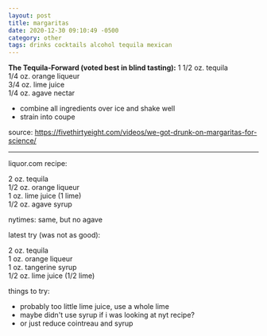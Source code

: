 ```yaml
---
layout: post
title: margaritas
date: 2020-12-30 09:10:49 -0500
category: other
tags: drinks cocktails alcohol tequila mexican
---
```


**The Tequila-Forward (voted best in blind tasting):**
1 1/2 oz. tequila  
1/4 oz. orange liqueur  
3/4 oz. lime juice  
1/4 oz. agave nectar  
* combine all ingredients over ice and shake well
* strain into coupe

source: <https://fivethirtyeight.com/videos/we-got-drunk-on-margaritas-for-science/>

---

liquor.com recipe:

2 oz. tequila  
1/2 oz. orange liqueur  
1 oz. lime juice (1 lime)  
1/2 oz. agave syrup  

nytimes: same, but no agave

latest try (was not as good):

2 oz. tequila  
1 oz. orange liqueur  
1 oz. tangerine syrup  
1/2 oz. lime juice (1/2 lime)  

things to try:
* probably too little lime juice, use a whole lime
* maybe didn't use syrup if i was looking at nyt recipe?
* or just reduce cointreau and syrup
